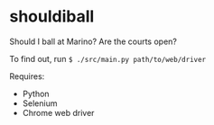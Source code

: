 # shouldiball

Should I ball at Marino? Are the courts open?

To find out, run `$ ./src/main.py path/to/web/driver`

Requires:
- Python
- Selenium
- Chrome web driver
